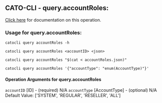 
## CATO-CLI - query.accountRoles:
[Click here](https://api.catonetworks.com/documentation/#query-accountRoles) for documentation on this operation.

### Usage for query.accountRoles:

`catocli query accountRoles -h`

`catocli query accountRoles <accountID> <json>`

`catocli query accountRoles "$(cat < accountRoles.json)"`

`catocli query accountRoles '{"accountType": "enum(AccountType)"}'`

#### Operation Arguments for query.accountRoles ####
`accountID` [ID] - (required) N/A 
`accountType` [AccountType] - (optional) N/A Default Value: ['SYSTEM', 'REGULAR', 'RESELLER', 'ALL']
